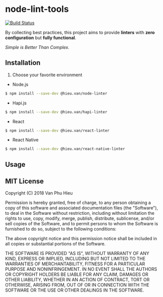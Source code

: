# node-lint-tools

[![Build Status](https://travis-ci.org/hieuvp/node-lint-tools.svg?branch=master)](https://travis-ci.org/hieuvp/node-lint-tools)

By collecting best practices, this project aims to provide **linters** with **zero configuration** but **fully functional**.

*Simple is Better Than Complex.*

## Installation

1. Choose your favorite environment

* Node.js

```sh
$ npm install --save-dev @hieu.van/node-linter
```

* Hapi.js

```sh
$ npm install --save-dev @hieu.van/hapi-linter
```

* React

```sh
$ npm install --save-dev @hieu.van/react-linter
```

* React Native

```sh
$ npm install --save-dev @hieu.van/react-native-linter
```

## Usage


## MIT License

Copyright (C) 2018 Van Phu Hieu

Permission is hereby granted, free of charge, to any person obtaining a copy of this software and associated documentation files (the "Software"), to deal in the Software without restriction, including without limitation the rights to use, copy, modify, merge, publish, distribute, sublicense, and/or sell copies of the Software, and to permit persons to whom the Software is furnished to do so, subject to the following conditions:

The above copyright notice and this permission notice shall be included in all copies or substantial portions of the Software.

THE SOFTWARE IS PROVIDED "AS IS", WITHOUT WARRANTY OF ANY KIND, EXPRESS OR IMPLIED, INCLUDING BUT NOT LIMITED TO THE WARRANTIES OF MERCHANTABILITY, FITNESS FOR A PARTICULAR PURPOSE AND NONINFRINGEMENT. IN NO EVENT SHALL THE AUTHORS OR COPYRIGHT HOLDERS BE LIABLE FOR ANY CLAIM, DAMAGES OR OTHER LIABILITY, WHETHER IN AN ACTION OF CONTRACT, TORT OR OTHERWISE, ARISING FROM, OUT OF OR IN CONNECTION WITH THE SOFTWARE OR THE USE OR OTHER DEALINGS IN THE SOFTWARE.
